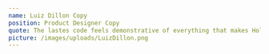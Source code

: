 ```yaml
---
name: Luiz Dillon Copy
position: Product Designer Copy
quote: The lastes code feels demonstrative of everything that makes Holochain uniques and an evolutionary leap foward. There's no blockchain demos I've ever seen that look like this
picture: /images/uploads/LuizDillon.png
---
```

